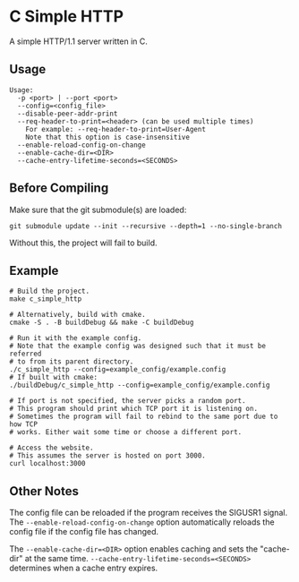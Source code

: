 # C Simple HTTP

A simple HTTP/1.1 server written in C.

## Usage

    Usage:
      -p <port> | --port <port>
      --config=<config_file>
      --disable-peer-addr-print
      --req-header-to-print=<header> (can be used multiple times)
        For example: --req-header-to-print=User-Agent
        Note that this option is case-insensitive
      --enable-reload-config-on-change
      --enable-cache-dir=<DIR>
      --cache-entry-lifetime-seconds=<SECONDS>

## Before Compiling

Make sure that the git submodule(s) are loaded:

    git submodule update --init --recursive --depth=1 --no-single-branch

Without this, the project will fail to build.

## Example

    # Build the project.
    make c_simple_http
    
    # Alternatively, build with cmake.
    cmake -S . -B buildDebug && make -C buildDebug
    
    # Run it with the example config.
    # Note that the example config was designed such that it must be referred
    # to from its parent directory.
    ./c_simple_http --config=example_config/example.config
    # If built with cmake:
    ./buildDebug/c_simple_http --config=example_config/example.config
    
    # If port is not specified, the server picks a random port.
    # This program should print which TCP port it is listening on.
    # Sometimes the program will fail to rebind to the same port due to how TCP
    # works. Either wait some time or choose a different port.
    
    # Access the website.
    # This assumes the server is hosted on port 3000.
    curl localhost:3000

## Other Notes

The config file can be reloaded if the program receives the SIGUSR1 signal.  
The `--enable-reload-config-on-change` option automatically reloads the config
file if the config file has changed.

The `--enable-cache-dir=<DIR>` option enables caching and sets the "cache-dir"
at the same time. `--cache-entry-lifetime-seconds=<SECONDS>` determines when a
cache entry expires.
